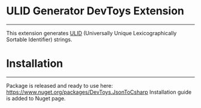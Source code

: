 # ULID Generator DevToys Extension

---

This extension generates [ULID](https://github.com/ulid/spec) (Universally Unique Lexicographically Sortable Identifier) strings.



# Installation

---
Package is released and ready to use here: https://www.nuget.org/packages/DevToys.JsonToCsharp Installation guide is added to Nuget page.